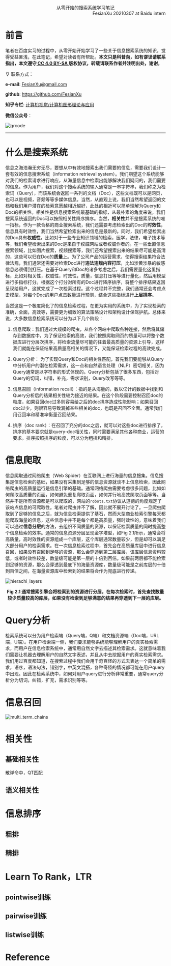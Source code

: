 <div align='center'>
    从零开始的搜索系统学习笔记
</div>

<div align='right'>
    FesianXu 20210307 at Baidu intern
</div>

# 前言
笔者在百度实习的过程中，从零开始开始学习了一些关于信息搜索系统的知识，觉得受益匪浅，在此笔记，希望对读者有所帮助。**本文只是科普向，如有谬误请联系指出，本文遵守[ CC 4.0 BY-SA ](http://creativecommons.org/licenses/by-sa/4.0/)版权协议，转载请联系作者并注明出处，谢谢**。

$\nabla$  联系方式：

**e-mail**: FesianXu@gmail.com

**github**: https://github.com/FesianXu

**知乎专栏**: [计算机视觉/计算机图形理论与应用](https://zhuanlan.zhihu.com/c_1265262560611299328)

**微信公众号**：

![qrcode][qrcode]

-----



# 什么是搜索系统

信息之海浩瀚无穷无尽，要想从中有效地搜索出我们需要的信息，需要我们设计一套有效的信息搜索系统（information retrieval system）。我们期望这个系统能够对我们的检索请求进行响应，从海量信息中检索出能够解决我们疑问的，我们需要的信息。作为用户，我们对这个搜索系统的输入通常是一串字符串，我们称之为检索词（Query），而该系统会返回一系列的文档（Doc），这些文档既可以是网页，也可以是视频，音频等等多媒体信息。当然，从直观上说，我们当然希望返回的文档和我们用户潜在的检索意愿越相近越好，此处的相近可以简单理解为Query和Doc的相关性。相关性是信息搜索系统最基础的指标，从最朴素的角度来说，我们搜索系统返回的Doc可以按照相关性降序排序。当然，**相关性**并不是搜索系统的唯一指标，作为一款合格的商业搜索系统，我们还需要考虑检索出的Doc的**时效性**，信息具有时效性，我们当然希望检索出来的信息是最新的。同时，我们希望检索出的Doc具有**权威性**，比如对于一些专业知识领域的检索，医学，法律，电子技术等等，我们希望检索出来的Doc是来自于权威网站或者权威作者的。在一些垂直信息搜索领域，比如图片搜索，视频搜索等，我们还希望搜索出来的结果尽可能是高清的，这些可以归在Doc的**质量**上。为了公司产品的运营需求，使得搜索结果符合法律法规，我们通常还需要对检索Doc进行**违法违规内容打压**，比如涉黄涉暴的敏感信息必须得到打压。在基于Query和Doc的诸多考虑之后，我们需要量化这里指标，比如对相关性，权威性，时效性，质量，信息打压等等进行量化，然后用模型进行多指标打分。根据这个打分对所有的Doc进行降序排序，将整个排序结果返回呈现给用户，这就完成了一次检索过程。这个过程并不完整，我们通常还会考虑点击模型，对每个Doc的用户点击数量进行预测，结合这些指标进行**上层排序**。

当然这是一个极度简化了的信息检索过程，在更为实用的系统中，为了实现检索的准确，全面，高效等，需要更为细致的算法策略设计和架构设计保驾护航。总体来说，大多数信息检索系统可以分为以下几个阶段：

1. 信息爬取：我们通过大规模的爬虫，从各个网站中爬取各种连接，然后将其储存到数据库中，为了保证检索的高效，我们按照爬取网页的质量可以将整个数据库进行分层次排序，将检索流量尽可能的往着最高质量的资源上引导，这样我们就能在保证结果高质量高相关的情况下，又能保证检索过程的高效完成。

1. Query分析： 为了实现Query和Doc的相关性匹配，首先我们要能够从Query中分析用户的潜在检索需求，这一点和自然语言处理（NLP）密切相关，因为Query通常是以字符串的形式体现的。Query分析包括了很多东西，包括对Query的切词，纠错，补充，需求识别，Query改写等等。

2. 信息召回（information recall）：指的是从海量的，数以亿计的数据中找到和Query分析后的结果相关性较为接近的结果。在这个阶段需要控制召回doc的粒度，如果召回doc过多则容易给之后的doc排序造成性能影响；如果召回doc过少，则很容易导致漏掉某些相关的doc，也既是召回不全面。通常我们用召回率和精准率衡量召回结果。
3. 排序（doc rank）：在召回了充分的doc之后，就可以对这些doc进行排序了，排序的基本要求就是query-doc相关性，同时需要满足其他各种商业，运营的要求。排序按照排序的粒度，可以分为粗排和精排。



# 信息爬取

信息爬取通过网络爬虫（Web Spider）在互联网上进行海量的信息搜集。信息搜集是信息检索的基础，如果没有采集到足够的信息资源就谈不上信息检索，因此网络爬虫的高质量运行是信息引擎的基础。通常网络爬虫需要考虑很多问题，比如如何爬取高质量的页面，如何避免重复爬取页面，如何并行地高效爬取页面等等。当然并不是所有资源都是可以爬取的，网站的`robots.txt`协议从道德的角度规定了该站点信息的可爬取性。笔者对爬虫并不了解，因此就不展开讨论了。一旦爬虫爬取到了足够的信息之后，就为信息检索提供了基石，然而大型商业检索引擎每天都能爬取海量的信息，这些信息中并不是每个都是高质量，强时效性的，意味着我们可以通过**信息分层**的方法，去组织不同质量的资源，以保证检索质量的同时提高整个信息检索的效率。通常的信息资源分层呈现金字塔型，如Fig 2.1所示，通常会将高质量，高时效性的资源组成一个库层，这个库层通常数量较少，但是却可以满足大部分用户的检索需求。在一次信息检索过程中，首先会在高质量库层中进行信息召回，如果没有召回到足够的资源，那么会穿透到第二层库层，该库层信息资料较低，或者时效性较差，数量级可能是第一层的十倍到百倍。如果前两层都不能检索到足够的资源，那么会穿透到最底下的海量资源库，数量级可能是之前库层的十倍到百倍之间，在海量资源库中检索到的结果将会作为兜底进行传递。

![hierachi_layers][hierachi_layers]

<div align='center'>
    <b>
        Fig 2.1 通常搜索引擎会将检索到的资源进行分层，在每次检索时，首先查找数量较少质量较高的库层，如果没有检索到足够满意的结果再穿透到下一层的库层。
    </b>
</div>

# Query分析

检索系统可以分为用户检索端（Query端，Q端）和文档资源端（Doc端，URL端，U端）。在用户检索端一侧，我们要求能够系统能够理解用户的真实检索需求，而用户在信息检索系统中，通常用自然文字去描述其检索需求。这就意味着我们需要让机器去理解用户的自然文字表述，并且从中去挖掘用户的真实检索需求。我们用过百度都知道，在搜索过程中我们会用千奇百怪的方式去表达一个简单的需求，语序，语法句法，错别字，中英文混搭，各种奇怪的情况都可能在用户query中出现。因此在检索系统中，如何对用户query进行分析非常重要，通常query分析分为切词，纠错，扩充，需求识别等等。



# 信息召回







![multi_term_chains][multi_term_chains]



# 相关性



## 基础相关性



散弹命中，QT匹配



## 语义相关性









# 信息排序





## 粗排





## 精排





# Learn To Rank，LTR



## pointwise训练



## pairwise训练





## listwise训练



 





# Reference











[qrcode]: ./imgs/qrcode.jpg
[multi_term_chains]: ./imgs/multi_term_chains.png

[hierachi_layers]: ./imgs/hierachi_layers.png





